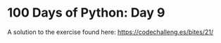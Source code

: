 # 100 Days of Python: Day 9

A solution to the exercise found here: https://codechalleng.es/bites/21/